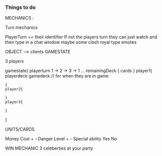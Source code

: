 ### Things to do 


MECHANICS  : 

Turn mechanics 

PlayerTurn == their identifier 
If not the players turn they can just watch and then type in a chat window maybe some clash royal type emotes 


OBJECT --> clients GAMESTATE 


3 players 

gamestate{
    playerturn 1 -> 2 -> 3 -> 1 ... 
    remainingDeck {
        cards
    }
    player1{
        playerdeck 
        gamedeck // for when they are in game 
        
    }
    player2{

    }
    player3{

    }
}






UNITS/CARDS 

Money Cost + - 
Danger Level + - 
Special ability Yes No 


WIN MECHANIC 
3 celeberties at your party 


